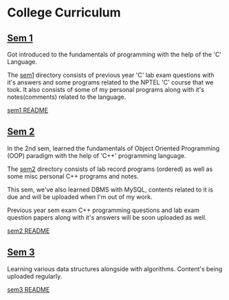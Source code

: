 # College Curriculum

## [Sem 1](./sem1)
Got introduced to the fundamentals of programming with the help of the 'C' Language.

The [sem1](./sem1) directory consists of previous year 'C' lab exam questions with it's answers and some programs related to the NPTEL 'C' course that we took. It also consists of some of my personal programs along with it's notes(comments) related to the language.

[sem1 README](./sem1/README.md)

## [Sem 2](./sem2)
In the 2nd sem, learned the fundamentals of Object Oriented Programming (OOP) paradigm with the help of 'C++' programming language.

The [sem2](./sem2) directory consists of lab record programs (ordered) as well as some misc personal C++ programs and notes.

This sem, we've also learned DBMS with MySQL, contents related to it is due and will be uploaded when I'm out of my work.

Previous year sem exam C++ programming questions and lab exam question papers along with it's answers will be soon uploaded as well.

[sem2 README](./sem2/README.md)

## [Sem 3](./sem3)
Learning various data structures alongside with algorithms. Content's being uploaded regularly.

[sem3 README](./sem3/README.md)

